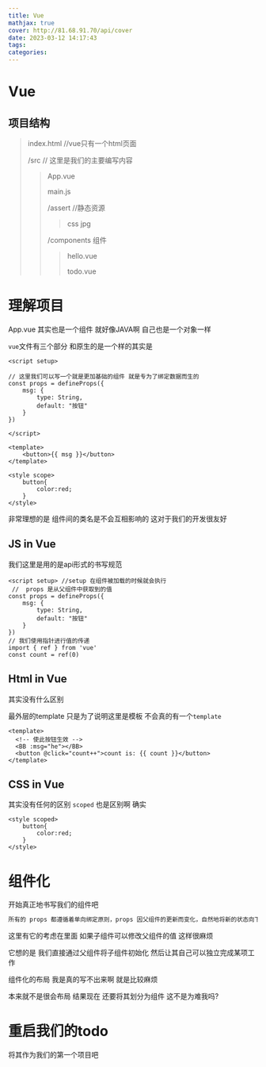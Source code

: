 ```yaml
---
title: Vue
mathjax: true
cover: http://81.68.91.70/api/cover
date: 2023-03-12 14:17:43
tags:
categories:
---
```


# Vue

## 项目结构

>    index.html    //vue只有一个html页面
>
>   /src    // 这里是我们的主要编写内容
>
>   >   App.vue    
>   >
>   >   main.js
>   >
>   >   /assert   //静态资源 
>   >
>   >   >   css jpg 
>   >
>   >   /components  组件
>   >
>   >   >   hello.vue
>   >   >
>   >   >   todo.vue



# 理解项目

App.vue 其实也是一个组件 就好像JAVA啊 自己也是一个对象一样

`vue`文件有三个部分 和原生的是一个样的其实是

```vue
<script setup>

// 这里我们可以写一个就是更加基础的组件 就是专为了绑定数据而生的
const props = defineProps({
    msg: {
        type: String,
        default: "按钮"
    }
})

</script>

<template>
    <button>{{ msg }}</button>
</template>

<style scope>
    button{
        color:red;
    }
</style>
```

非常理想的是 组件间的类名是不会互相影响的 这对于我们的开发很友好



## JS in Vue

我们这里是用的是api形式的书写规范

```vue
<script setup> //setup 在组件被加载的时候就会执行
 //  props 是从父组件中获取到的值
const props = defineProps({
    msg: {
        type: String,
        default: "按钮"
    }
})
// 我们使用指针进行值的传递
import { ref } from 'vue'
const count = ref(0)
```

## Html in Vue

其实没有什么区别 

最外层的template 只是为了说明这里是模板 不会真的有一个`template` 

```vue
<template>
  <!-- 使此按钮生效 -->
  <BB :msg="he"></BB>
  <button @click="count++">count is: {{ count }}</button>
</template>
```

## CSS in Vue

其实没有任何的区别  `scoped` 也是区别啊 确实 

```vue
<style scoped>
   	button{
        color:red;
    }    
</style>
```



# 组件化

开始真正地书写我们的组件吧

```js
所有的 props 都遵循着单向绑定原则，props 因父组件的更新而变化，自然地将新的状态向下流往子组件，而不会逆向传递。这避免了子组件意外修改父组件的状态的情况，不然应用的数据流将很容易变得混乱而难以理解。
```

这里有它的考虑在里面 如果子组件可以修改父组件的值 这样很麻烦

它想的是 我们直接通过父组件将子组件初始化 然后让其自己可以独立完成某项工作 





组件化的布局 我是真的写不出来啊 就是比较麻烦 

本来就不是很会布局 结果现在 还要将其划分为组件 这不是为难我吗?



# 重启我们的todo

将其作为我们的第一个项目吧 

